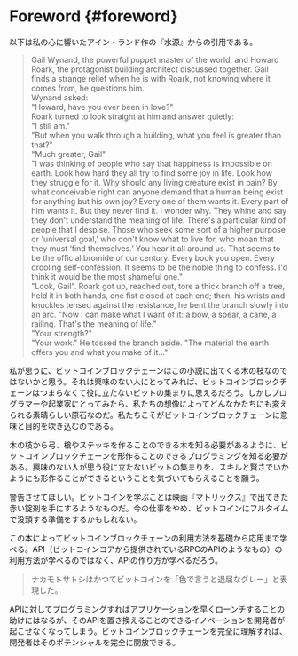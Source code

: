 # Foreword {#foreword}

以下は私の心に響いたアイン・ランド作の『水源』からの引用である。

> Gail Wynand, the powerful puppet master of the world, and Howard Roark, the protagonist building architect discussed together. Gail finds a strange relief when he is with Roark, not knowing where it comes from, he questions him.  
> Wynand asked:  
> "Howard, have you ever been in love?"  
> Roark turned to look straight at him and answer quietly:  
> "I still am."  
> "But when you walk through a building, what you feel is greater than that?"  
> "Much greater, Gail"  
> "I was thinking of people who say that happiness is impossible on earth. Look how hard they all try to find some joy in life. Look how they struggle for it. Why should any living creature exist in pain? By what conceivable right can anyone demand that a human being exist for anything but his own joy? Every one of them wants it. Every part of him wants it. But they never find it. I wonder why. They whine and say they don't understand the meaning of life. There's a particular kind of people that I despise. Those who seek some sort of a higher purpose or 'universal goal,' who don't know what to live for, who moan that they must ‘find themselves.’ You hear it all around us. That seems to be the official bromide of our century. Every book you open. Every drooling self-confession. It seems to be the noble thing to confess. I'd think it would be the most shameful one."  
> "Look, Gail". Roark got up, reached out, tore a thick branch off a tree, held it in both hands, one fist closed at each end; then, his wrists and knuckles tensed against the resistance, he bent the branch slowly into an arc. "Now I can make what I want of it: a bow, a spear, a cane, a railing. That's the meaning of life."  
> "Your strength?"  
> "Your work." He tossed the branch aside. "The material the earth offers you and what you make of it..."

私が思うに、ビットコインブロックチェーンはこの小説に出てくる木の枝なのではないかと思う。それは興味のない人にとってみれば、ビットコインブロックチェーンはつまらなくて役に立たないビットの集まりに思えるだろう。しかしプログラマーや起業家にとってみたら、私たちの想像によってどんなかたちにも変えられる素晴らしい原石なのだ。私たちこそがビットコインブロックチェーンに意味と目的を吹き込むのである。

木の枝から弓、槍やステッキを作ることのできる木を知る必要があるように、ビットコインブロックチェーンを形作ることのできるプログラミングを知る必要がある。興味のない人が思う役に立たないビットの集まりを、スキルと賢さでいかようにも形作ることができるということを気づいてもらえることを願う。

警告させてほしい。ビットコインを学ぶことは映画『マトリックス』で出てきた赤い錠剤を手にするようなものだ。今の仕事をやめ、ビットコインにフルタイムで没頭する準備をするかもしれない。

この本によってビットコインブロックチェーンの利用方法を基礎から応用まで学べる。API（ビットコインコアから提供されているRPCのAPIのようなもの）の利用方法が学べるのではなく、APIの作り方が学べるだろう。

> ナカモトサトシはかつてビットコインを「色で言うと退屈なグレー」と表現した。

APIに対してプログラミングすればアプリケーションを早くローンチすることの助けにはなるが、そのAPIを置き換えることのできるイノベーションを開発者が起こせなくなってしまう。ビットコインブロックチェーンを完全に理解すれば、開発者はそのポテンシャルを完全に開放できる。

